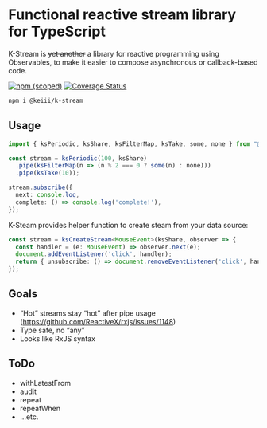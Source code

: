 # Functional reactive stream library for TypeScript
K-Stream is ~~yet another~~ a library for reactive programming using Observables, to make it easier to compose asynchronous or callback-based code.

[![npm (scoped)](https://img.shields.io/npm/v/@keiii/k-stream?color=blue)](https://www.npmjs.com/package/@keiii/k-stream) 
[![Coverage Status](https://coveralls.io/repos/github/KEIII/k-stream/badge.svg?branch=master)](https://coveralls.io/github/KEIII/k-stream?branch=master)

```sh
npm i @keiii/k-stream
```

## Usage
```typescript
import { ksPeriodic, ksShare, ksFilterMap, ksTake, some, none } from "@keiii/k-stream";

const stream = ksPeriodic(100, ksShare)
  .pipe(ksFilterMap(n => (n % 2 === 0 ? some(n) : none)))
  .pipe(ksTake(10));

stream.subscribe({
  next: console.log,
  complete: () => console.log('complete!'),
});
```
K-Steam provides helper function to create steam from your data source:
```typescript
const stream = ksCreateStream<MouseEvent>(ksShare, observer => {
  const handler = (e: MouseEvent) => observer.next(e);
  document.addEventListener('click', handler);
  return { unsubscribe: () => document.removeEventListener('click', handler) };
});
```

## Goals
- “Hot” streams stay “hot” after pipe usage (https://github.com/ReactiveX/rxjs/issues/1148)
- Type safe, no “any”
- Looks like RxJS syntax

## ToDo
- withLatestFrom
- audit
- repeat
- repeatWhen
- ...etc.
